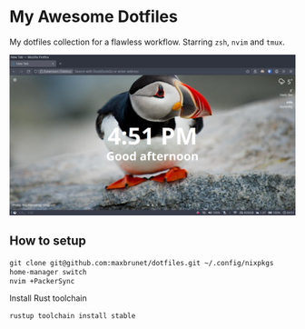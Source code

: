 # My Awesome Dotfiles

My dotfiles collection for a flawless workflow. Starring `zsh`, `nvim` and `tmux`.

![Screenshot](screenshot.png)

## How to setup

```shell
git clone git@github.com:maxbrunet/dotfiles.git ~/.config/nixpkgs
home-manager switch
nvim +PackerSync
```

Install Rust toolchain

```shell
rustup toolchain install stable
```
